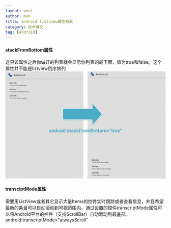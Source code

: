 ```yaml
---
layout: post
author: mxn
title: android listview属性积累
category: 技术博文
tag: [android]
---
```


#### stackFromBottom属性
这只该属性之后你做好的列表就会显示你列表的最下面，值为true和false。这个属性并不能是listview倒序排列
![](https://raw.githubusercontent.com/mxn21/mxn21.github.io/master/public/img/img11.gif)

#### transciptMode属性

需要用ListView或者其它显示大量Items的控件实时跟踪或者查看信息，并且希望最新的条目可以自动滚动到可视范围内。通过设置的控件transcriptMode属性可以将Android平台的控件（支持ScrollBar）自动滑动到最底部。
 android:transcriptMode="alwaysScroll"    

